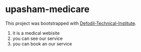 # upasham-medicare

This project was bootstrapped with [Defodil-Technical-Institute](https://defodil-technical-institute.netlify.app/all-departments).

1. it is a medical webisite
2. you can see our service
3. you can book an our service
